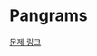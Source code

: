 # Pangrams

[문제 링크](https://www.hackerrank.com/challenges/one-month-preparation-kit-pangrams/problem)

